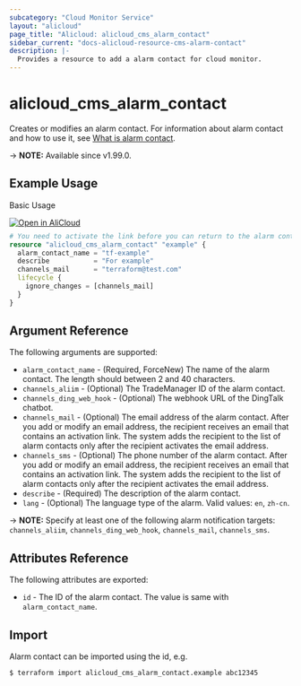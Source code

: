 ```yaml
---
subcategory: "Cloud Monitor Service"
layout: "alicloud"
page_title: "Alicloud: alicloud_cms_alarm_contact"
sidebar_current: "docs-alicloud-resource-cms-alarm-contact"
description: |-
  Provides a resource to add a alarm contact for cloud monitor.
---
```


# alicloud_cms_alarm_contact

Creates or modifies an alarm contact. For information about alarm contact and how to use it, see [What is alarm contact](https://www.alibabacloud.com/help/en/cloudmonitor/latest/putcontact).

-> **NOTE:** Available since v1.99.0.

## Example Usage

Basic Usage

<div style="display: block;margin-bottom: 40px;"><div class="oics-button" style="float: right;position: absolute;margin-bottom: 10px;">
  <a href="https://api.aliyun.com/api-tools/terraform?resource=alicloud_cms_alarm_contact&exampleId=b511846b-0994-7e9f-b042-04a42a552d33a0f0c35e&activeTab=example&spm=docs.r.cms_alarm_contact.0.b511846b09&intl_lang=EN_US" target="_blank">
    <img alt="Open in AliCloud" src="https://img.alicdn.com/imgextra/i1/O1CN01hjjqXv1uYUlY56FyX_!!6000000006049-55-tps-254-36.svg" style="max-height: 44px; max-width: 100%;">
  </a>
</div></div>

```terraform
# You need to activate the link before you can return to the alarm contact information, otherwise diff will appear in terraform. So please confirm the activation link as soon as possible. Besides, you can ignore the diff of the alarm contact information by `lifestyle`. 
resource "alicloud_cms_alarm_contact" "example" {
  alarm_contact_name = "tf-example"
  describe           = "For example"
  channels_mail      = "terraform@test.com"
  lifecycle {
    ignore_changes = [channels_mail]
  }
}
```

## Argument Reference

The following arguments are supported:

* `alarm_contact_name` - (Required, ForceNew) The name of the alarm contact. The length should between 2 and 40 characters.
* `channels_aliim` - (Optional) The TradeManager ID of the alarm contact.
* `channels_ding_web_hook` - (Optional) The webhook URL of the DingTalk chatbot.
* `channels_mail` - (Optional) The email address of the alarm contact. After you add or modify an email address, the recipient receives an email that contains an activation link. The system adds the recipient to the list of alarm contacts only after the recipient activates the email address.
* `channels_sms` - (Optional) The phone number of the alarm contact. After you add or modify an email address, the recipient receives an email that contains an activation link. The system adds the recipient to the list of alarm contacts only after the recipient activates the email address.
* `describe` - (Required) The description of the alarm contact.
* `lang` - (Optional) The language type of the alarm. Valid values: `en`, `zh-cn`.

-> **NOTE:** Specify at least one of the following alarm notification targets: `channels_aliim`, `channels_ding_web_hook`, `channels_mail`, `channels_sms`.

## Attributes Reference

The following attributes are exported:

* `id` - The ID of the alarm contact. The value is same with `alarm_contact_name`.

## Import

Alarm contact can be imported using the id, e.g.

```shell
$ terraform import alicloud_cms_alarm_contact.example abc12345
```
